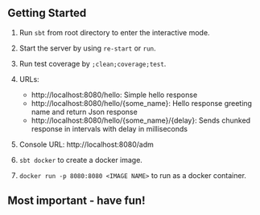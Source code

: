 Getting Started
---------------

1. Run `sbt` from root directory to enter the interactive mode.

2. Start the server by using `re-start` or `run`.

3. Run test coverage by `;clean;coverage;test`.

4. URLs:
   * http://localhost:8080/hello: Simple hello response
   * http://localhost:8080/hello/{some_name}: Hello response greeting name and return Json response
   * http://localhost:8080/hello/{some_name}/{delay}: Sends chunked response in intervals with delay in milliseconds

5. Console URL: http://localhost:8080/adm

6. `sbt docker` to create a docker image.

7. `docker run -p 8080:8080 <IMAGE NAME>` to run as a docker container.

Most important - have fun!
--------------------------

